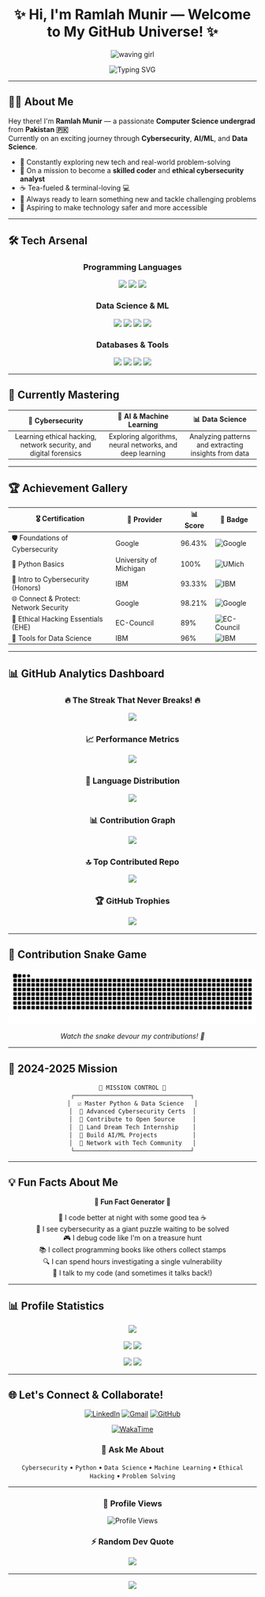 <div align="center">
  
# ✨ Hi, I'm Ramlah Munir — Welcome to My GitHub Universe! ✨

<p align="center">
  <img src="https://encrypted-tbn0.gstatic.com/images?q=tbn:ANd9GcSQIC2D5z_kzPOGO62dz8SH4qVr6nQMIWHNUA&s" alt="waving girl" width="200"/>
</p>

<img src="https://readme-typing-svg.demolab.com?font=Fira+Code&size=22&duration=3000&pause=1000&color=FF6B9D&center=true&vCenter=true&width=600&lines=Computer+Science+Student+%F0%9F%92%BB;Cybersecurity+Enthusiast+%F0%9F%94%92;AI%2FML+Explorer+%F0%9F%A4%96;Data+Science+Learner+%F0%9F%93%8A;Problem+Solver+%26+Code+Breaker+%F0%9F%A7%A9" alt="Typing SVG" />

</div>

---

## 👩‍💻 About Me

Hey there! I'm **Ramlah Munir** — a passionate **Computer Science undergrad** from **Pakistan 🇵🇰**  
Currently on an exciting journey through **Cybersecurity**, **AI/ML**, and **Data Science**.

- 🌱 Constantly exploring new tech and real-world problem-solving  
- 🚀 On a mission to become a **skilled coder** and **ethical cybersecurity analyst**  
- ☕ Tea-fueled & terminal-loving 💻
- 🌟 Always ready to learn something new and tackle challenging problems
- 🎯 Aspiring to make technology safer and more accessible

---

## 🛠️ Tech Arsenal

<div align="center">

### Programming Languages
<img src="https://img.shields.io/badge/Python-FFD43B?style=for-the-badge&logo=python&logoColor=blue"/>
<img src="https://img.shields.io/badge/C%2B%2B-00599C?style=for-the-badge&logo=c%2B%2B&logoColor=white"/>
<img src="https://img.shields.io/badge/Java-ED8B00?style=for-the-badge&logo=openjdk&logoColor=white"/>

### Data Science & ML
<img src="https://img.shields.io/badge/NumPy-013243?style=for-the-badge&logo=numpy&logoColor=white"/>
<img src="https://img.shields.io/badge/Pandas-150458?style=for-the-badge&logo=pandas&logoColor=white"/>
<img src="https://img.shields.io/badge/scikit--learn-F7931E?style=for-the-badge&logo=scikit-learn&logoColor=white"/>
<img src="https://img.shields.io/badge/PyTorch-EE4C2C?style=for-the-badge&logo=pytorch&logoColor=white"/>

### Databases & Tools
<img src="https://img.shields.io/badge/MySQL-4479A1?style=for-the-badge&logo=mysql&logoColor=white"/>
<img src="https://img.shields.io/badge/Git-F05032?style=for-the-badge&logo=git&logoColor=white"/>
<img src="https://img.shields.io/badge/GitHub-100000?style=for-the-badge&logo=github&logoColor=white"/>
<img src="https://img.shields.io/badge/LaTeX-47A141?style=for-the-badge&logo=LaTeX&logoColor=white"/>


</div>

---

## 🎯 Currently Mastering

<div align="center">

| 🔐 **Cybersecurity** | 🤖 **AI & Machine Learning** | 📊 **Data Science** |
|:---:|:---:|:---:|
| Learning ethical hacking, network security, and digital forensics | Exploring algorithms, neural networks, and deep learning | Analyzing patterns and extracting insights from data |

</div>

---

## 🏆 Achievement Gallery

<div align="center">

| 🎖️ Certification | 🏢 Provider | 📊 Score | 🌟 Badge |
|-------------------|-------------|----------|----------|
| 🛡️ Foundations of Cybersecurity | Google | 96.43% | ![Google](https://img.shields.io/badge/-Google-4285F4?style=flat&logo=google&logoColor=white) |
| 🐍 Python Basics | University of Michigan | 100% | ![UMich](https://img.shields.io/badge/-UMichigan-FFCB05?style=flat&logoColor=white) |
| 🔐 Intro to Cybersecurity (Honors) | IBM | 93.33% | ![IBM](https://img.shields.io/badge/-IBM-054ADA?style=flat&logo=ibm&logoColor=white) |
| 🌐 Connect & Protect: Network Security | Google | 98.21% | ![Google](https://img.shields.io/badge/-Google-4285F4?style=flat&logo=google&logoColor=white) |
| 🎯 Ethical Hacking Essentials (EHE) | EC-Council | 89% | ![EC-Council](https://img.shields.io/badge/-ECCouncil-FF0000?style=flat&logoColor=white) |
| 🧰 Tools for Data Science | IBM | 96% | ![IBM](https://img.shields.io/badge/-IBM-054ADA?style=flat&logo=ibm&logoColor=white) |

</div>

---

## 📊 GitHub Analytics Dashboard

<div align="center">

### 🔥 The Streak That Never Breaks! 🔥
![](https://nirzak-streak-stats.vercel.app/?user=Ramlah7&theme=radical&hide_border=false)<br/>

### 📈 Performance Metrics
![](https://github-readme-stats.vercel.app/api?username=Ramlah7&theme=radical&hide_border=false&include_all_commits=false&count_private=false)<br/>


### 🌟 Language Distribution
<img src="https://github-readme-stats.vercel.app/api/top-langs/?username=Ramlah7&layout=compact&theme=radical&langs_count=10&hide_progress=false" height="180"/>



### 📊 Contribution Graph
<img src="https://github-readme-activity-graph.vercel.app/graph?username=Ramlah7&theme=radical&hide_border=true&bg_color=0D1117&color=FF6B9D&line=FF6B9D&point=FFFFFF"/>



### 🔝 Top Contributed Repo
![](https://github-contributor-stats.vercel.app/api?username=Ramlah7&limit=5&theme=dark&combine_all_yearly_contributions=true)

### 🏆 GitHub Trophies
<img src="https://github-profile-trophy.vercel.app/?username=Ramlah7&theme=radical&no-frame=false&no-bg=false&margin-w=4&row=2&column=4"/>

</div>

---

## 🐍 Contribution Snake Game

<div align="center">
<img src="https://raw.githubusercontent.com/Ramlah7/Ramlah7/output/snake.svg" alt="Snake eating my contributions"/>

*Watch the snake devour my contributions! 🐍*
</div>

---

## 🎯 2024-2025 Mission

<div align="center">

```ascii
🚀 MISSION CONTROL 🚀
┌─────────────────────────────────┐
│  ☑️ Master Python & Data Science   │
│  🔄 Advanced Cybersecurity Certs  │
│  🔄 Contribute to Open Source     │
│  🔄 Land Dream Tech Internship    │
│  🔄 Build AI/ML Projects          │
│  🔄 Network with Tech Community   │
└─────────────────────────────────┘
```

</div>

---

## 💡 Fun Facts About Me

<div align="center">

**🌙 Fun Fact Generator 🌙**

🌙 I code better at night with some good tea ☕  
🧩 I see cybersecurity as a giant puzzle waiting to be solved  
🎮 I debug code like I'm on a treasure hunt  
📚 I collect programming books like others collect stamps  
🔍 I can spend hours investigating a single vulnerability  
🤖 I talk to my code (and sometimes it talks back!)  

</div>

---

## 📊 Profile Statistics

<div align="center">

<img src="https://github-profile-summary-cards.vercel.app/api/cards/profile-details?username=Ramlah7&theme=radical"/>

<img src="https://github-profile-summary-cards.vercel.app/api/cards/repos-per-language?username=Ramlah7&theme=radical"/> <img src="https://github-profile-summary-cards.vercel.app/api/cards/most-commit-language?username=Ramlah7&theme=radical"/>

<img src="https://github-profile-summary-cards.vercel.app/api/cards/stats?username=Ramlah7&theme=radical"/> <img src="https://github-profile-summary-cards.vercel.app/api/cards/productive-time?username=Ramlah7&theme=radical"/>

</div>

---

## 🌐 Let's Connect & Collaborate!

<div align="center">

[![LinkedIn](https://img.shields.io/badge/-LinkedIn-0077B5?style=for-the-badge&logo=linkedin&logoColor=white)](https://www.linkedin.com/in/ramlah-munir-6b2320344/)
[![Gmail](https://img.shields.io/badge/-Gmail-D14836?style=for-the-badge&logo=gmail&logoColor=white)](mailto:ramlahmunir786@gmail.com)
[![GitHub](https://img.shields.io/badge/-GitHub-181717?style=for-the-badge&logo=github&logoColor=white)](https://github.com/Ramlah7)

[![WakaTime](https://img.shields.io/badge/WakaTime-Read%20My%20Coding%20Stats-blueviolet?style=for-the-badge&logo=wakatime)](https://wakatime.com/@Ramlah7)


### 💬 Ask Me About
`Cybersecurity` • `Python` • `Data Science` • `Machine Learning` • `Ethical Hacking` • `Problem Solving`

---

### 👀 Profile Views
![Profile Views](https://komarev.com/ghpvc/?username=Ramlah7&color=blueviolet&style=for-the-badge&label=PROFILE+VIEWS)

### ⚡ Random Dev Quote
<img src="https://quotes-github-readme.vercel.app/api?type=horizontal&theme=radical"/>

---

<img src="https://capsule-render.vercel.app/api?type=waving&color=gradient&customColorList=6,11,20&height=150&section=footer&text=Thanks%20for%20Visiting!&fontSize=42&fontColor=fff&animation=twinkling"/>

</div>
